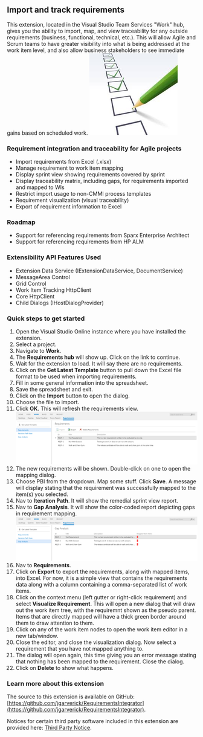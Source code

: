 ## Import and track requirements ##
This extension, located in the Visual Studio Team Services "Work" hub, gives you the ability to import, map, and view traceability for any outside requirements (business, functional, technical, etc.).  This will allow Agile and Scrum teams to have greater visibility into what is being addressed at the work item level, and also allow business stakeholders to see immediate gains based on scheduled work.
![Requirements](../img/reqts.png)
### Requirement integration and traceability for Agile projects
- Import requirements from Excel (.xlsx)
- Manage requirement to work item mapping
- Display sprint view showing requirements covered by sprint
- Display traceability matrix, including gaps, for requirements imported and mapped to WIs
- Restrict import usage to non-CMMI process templates
- Requirement visualization (visual traceability)
- Export of requirement information to Excel

### Roadmap
- Support for referencing requirements from Sparx Enterprise Architect
- Support for referencing requirements from HP ALM

### Extensibility API Features Used
- Extension Data Service (IExtensionDataService, DocumentService)
- MessageArea Control
- Grid Control
- Work Item Tracking HttpClient
- Core HttpClient
- Child Dialogs (IHostDialogProvider)

### Quick steps to get started
1. Open the Visual Studio Online instance where you have installed the extension.
3. Select a project.
3. Navigate to **Work**.
4. The **Requirements hub** will show up.  Click on the link to continue.
5. Wait for the extension to load.  It will say there are no requirements.
6. Click on the **Get Latest Template** button to pull down the Excel file format to be used when importing requirements.
7. Fill in some general information into the spreadsheet.
8. Save the spreadsheet and exit.
9. Click on the **Import** button to open the dialog.
10. Choose the file to import.
11. Click **OK**.  This will refresh the requirements view. ![Screenshot1](../img/screen1.png)
12. The new requirements will be shown.  Double-click on one to open the mapping dialog.
13. Choose PBI from the dropdown.  Map some stuff.  Click **Save**.  A message will display stating that the requirement was successfully mapped to the item(s) you selected.
14. Nav to **Iteration Path**.  It will show the remedial sprint view report.
15. Nav to **Gap Analysis**.  It will show the color-coded report depicting gaps in requirement mapping. ![Screenshot2](../img/screen2.png)
16. Nav to **Requirements**.  
17. Click on **Export** to export the requirements, along with mapped items, into Excel.  For now, it is a simple view that contains the requirements data along with a column containing a comma-separated list of work items.  
18. Click on the context menu (left gutter or right-click requirement) and select **Visualize Requirement**.  This will open a new dialog that will draw out the work item tree, with the requiremnt shown as the pseudo parent.  Items that are directly mapped will have a thick green border around them to draw attention to them.
19. Click on any of the work item nodes to open the work item editor in a new tab/window. 
20. Close the editor, and close the visualization dialog.  Now select a requirement that you have not mapped anything to.
21. The dialog will open again, this time giving you an error message stating that nothing has been mapped to the requirement.  Close the dialog.
22. Click on **Delete** to show what happens.

### Learn more about this extension
The source to this extension is available on GitHub: [https://github.com/jgarverick/RequirementsIntegrator](https://github.com/jgarverick/RequirementsIntegrator).

Notices for certain third party software included in this extension are provided here: [Third Party Notice](https://github.com/jgarverick/RequirementsIntegrator/ThirdPartyNotice.txt).